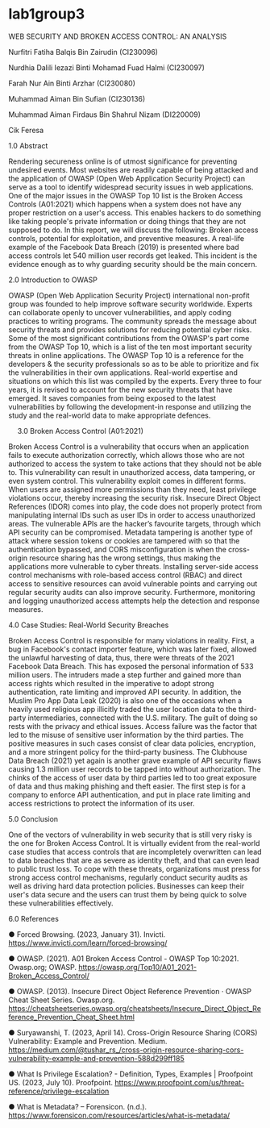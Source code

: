 # lab1group3
WEB SECURITY AND BROKEN ACCESS CONTROL: AN ANALYSIS

Nurfitri Fatiha Balqis Bin Zairudin (CI230096)

Nurdhia Dalili Iezazi Binti Mohamad Fuad Halmi (CI230097)

Farah Nur Ain Binti Arzhar (CI230080)

Muhammad Aiman Bin Sufian (CI230136)

Muhammad Aiman Firdaus Bin Shahrul Nizam (DI220009)

Cik Feresa

1.0	Abstract

Rendering secureness online is of utmost significance for preventing undesired events. Most websites are readily capable of being attacked and the application of OWASP (Open Web Application Security Project) can serve as a tool to identify widespread security issues in web applications. One of the major issues in the OWASP Top 10 list is the Broken Access Controls (A01:2021) which happens when a system does not have any proper restriction on a user's access. This enables hackers to do something like taking people's private information or doing things that they are not supposed to do.
In this report, we will discuss the following: Broken access controls, potential for exploitation, and preventive measures. A real-life example of the Facebook Data Breach (2019) is presented where bad access controls let 540 million user records get leaked. This incident is the evidence enough as to why guarding security should be the main concern.

2.0	Introduction to OWASP

OWASP (Open Web Application Security Project) international non-profit group was founded to help improve software security worldwide. Experts can collaborate openly to uncover vulnerabilities, and apply coding practices to writing programs. The community spreads the message about security threats and provides solutions for reducing potential cyber risks. Some of the most significant contributions from the OWASP's part come from the OWASP Top 10, which is a list of the ten most important security threats in online applications. The OWASP Top 10 is a reference for the developers & the security professionals so as to be able to prioritize and fix the vulnerabilities in their own applications. Real-world expertise and situations on which this list was compiled by the experts. Every three to four years, it is revised to account for the new security threats that have emerged. It saves companies from being exposed to the latest vulnerabilities by following the development-in response and utilizing the study and the real-world data to make appropriate defences.

 
3.0	Broken Access Control (A01:2021)

Broken Access Control is a vulnerability that occurs when an application fails to execute authorization correctly, which allows those who are not authorized to access the system to take actions that they should not be able to. This vulnerability can result in unauthorized access, data tampering, or even system control. This vulnerability exploit comes in different forms. When users are assigned more permissions than they need, least privilege violations occur, thereby increasing the security risk. Insecure Direct Object References (IDOR) comes into play, the code does not properly protect from manipulating internal IDs such as user IDs in order to access unauthorized areas. The vulnerable APIs are the hacker’s favourite targets, through which API security can be compromised. Metadata tampering is another type of attack where session tokens or cookies are tampered with so that the authentication bypassed, and CORS misconfiguration is when the cross-origin resource sharing has the wrong settings, thus making the applications more vulnerable to cyber threats.
Installing server-side access control mechanisms with role-based access control (RBAC) and direct access to sensitive resources can avoid vulnerable points and carrying out regular security audits can also improve security. Furthermore, monitoring and logging unauthorized access attempts help the detection and response measures.

4.0 Case Studies: Real-World Security Breaches

Broken Access Control is responsible for many violations in reality. First, a bug in Facebook's contact importer feature, which was later fixed, allowed the unlawful harvesting of data, thus, there were threats of the 2021 Facebook Data Breach. This has exposed the personal information of 533 million users. The intruders made a step further and gained more than access rights which resulted in the imperative to adopt strong authentication, rate limiting and improved API security.
In addition, the Muslim Pro App Data Leak (2020) is also one of the occasions when a heavily used religious app illicitly traded the user location data to the third-party intermediaries, connected with the U.S. military. The guilt of doing so rests with the privacy and ethical issues. Access failure was the factor that led to the misuse of sensitive user information by the third parties. The positive measures in such cases consist of clear data policies, encryption, and a more stringent policy for the third-party business.
The Clubhouse Data Breach (2021) yet again is another grave example of API security flaws causing 1.3 million user records to be tapped into without authorization. The chinks of the access of user data by third parties led to too great exposure of data and thus making phishing and theft easier. The first step is for a company to enforce API authentication, and put in place rate limiting and access restrictions to protect the information of its user.

5.0 Conclusion

One of the vectors of vulnerability in web security that is still very risky is the one for Broken Access Control. It is virtually evident from the real-world case studies that access controls that are incompletely overwritten can lead to data breaches that are as severe as identity theft, and that can even lead to public trust loss. To cope with these threats, organizations must press for strong access control mechanisms, regularly conduct security audits as well as driving hard data protection policies. Businesses can keep their user's data secure and the users can trust them by being quick to solve these vulnerabilities effectively.

6.0 References

●	Forced Browsing. (2023, January 31). Invicti. https://www.invicti.com/learn/forced-browsing/

●	OWASP. (2021). A01 Broken Access Control - OWASP Top 10:2021. Owasp.org; OWASP. https://owasp.org/Top10/A01_2021-Broken_Access_Control/

●	OWASP. (2013). Insecure Direct Object Reference Prevention · OWASP Cheat Sheet Series. Owasp.org. https://cheatsheetseries.owasp.org/cheatsheets/Insecure_Direct_Object_Reference_Prevention_Cheat_Sheet.html

●	Suryawanshi, T. (2023, April 14). Cross-Origin Resource Sharing (CORS) Vulnerability: Example and Prevention. Medium. https://medium.com/@tushar_rs_/cross-origin-resource-sharing-cors-vulnerability-example-and-prevention-588d299ff185

●	What Is Privilege Escalation? - Definition, Types, Examples | Proofpoint US. (2023, July 10). Proofpoint. https://www.proofpoint.com/us/threat-reference/privilege-escalation

●	What is Metadata? – Forensicon. (n.d.). https://www.forensicon.com/resources/articles/what-is-metadata/
